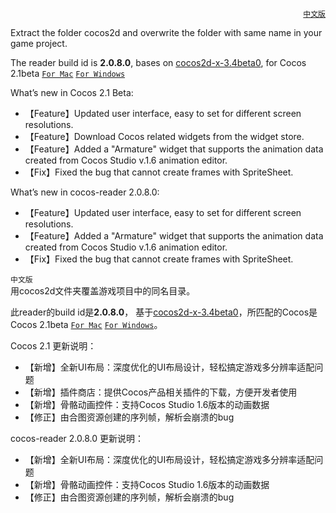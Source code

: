 [<p align="right">`中文版`</p>](#chinese)

Extract the folder cocos2d and overwrite the folder with same name in your game project.  
  
The reader build id is **2.0.8.0**, bases on [cocos2d-x-3.4beta0](https://github.com/cocos2d/cocos2d-x/releases/tag/cocos2d-x-3.4beta0), for Cocos 2.1beta [`For Mac`](http://www.cocos2d-x.org/filedown/CocosStudioForMac-v2.1-Beta.dmg)  [`For Windows`](http://www.cocos2d-x.org/filedown/CocosStudioForWin-v2.1-Beta.exe)

What’s new in Cocos 2.1 Beta:  
 * 【Feature】Updated user interface, easy to set for different screen resolutions.  
 * 【Feature】Download Cocos related widgets from the widget store.  
 * 【Feature】Added a "Armature" widget that supports the animation data created from Cocos Studio v.1.6 animation editor.  
 * 【Fix】Fixed the bug that cannot create frames with SpriteSheet.  
  
What’s new in cocos-reader 2.0.8.0:  
 * 【Feature】Updated user interface, easy to set for different screen resolutions.  
 * 【Feature】Added a "Armature" widget that supports the animation data created from Cocos Studio v.1.6 animation editor.  
 * 【Fix】Fixed the bug that cannot create frames with SpriteSheet.  
  
  
  
  
  
  
  
<a name="chinese"/>`中文版`  
用cocos2d文件夹覆盖游戏项目中的同名目录。  
  
此reader的build id是**2.0.8.0**，
基于[cocos2d-x-3.4beta0](https://github.com/cocos2d/cocos2d-x/releases/tag/cocos2d-x-3.4beta0)，所匹配的Cocos是Cocos 2.1beta [`For Mac`](http://www.cocos2d-x.org/filedown/CocosStudioForMac-v2.1-Beta.dmg)  [`For Windows`](http://www.cocos2d-x.org/filedown/CocosStudioForWin-v2.1-Beta.exe)。

Cocos 2.1 更新说明：
 * 【新增】全新UI布局：深度优化的UI布局设计，轻松搞定游戏多分辨率适配问题
 * 【新增】插件商店：提供Cocos产品相关插件的下载，方便开发者使用
 * 【新增】骨骼动画控件：支持Cocos Studio 1.6版本的动画数据
 * 【修正】由合图资源创建的序列帧，解析会崩溃的bug

cocos-reader 2.0.8.0 更新说明：
 * 【新增】全新UI布局：深度优化的UI布局设计，轻松搞定游戏多分辨率适配问题
 * 【新增】骨骼动画控件：支持Cocos Studio 1.6版本的动画数据
 * 【修正】由合图资源创建的序列帧，解析会崩溃的bug

